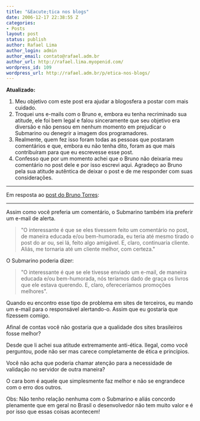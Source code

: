 ```yaml
---
title: "&Eacute;tica nos blogs"
date: 2006-12-17 22:38:55 Z
categories:
- Posts
layout: post
status: publish
author: Rafael Lima
author_login: admin
author_email: contato@rafael.adm.br
author_url: http://rafael.lima.myopenid.com/
wordpress_id: 109
wordpress_url: http://rafael.adm.br/p/etica-nos-blogs/
---
```


<strong>Atualizado:</strong>
1. Meu objetivo com este post era ajudar a blogosfera a postar com mais cuidado.
2. Troquei uns e-mails com o Bruno e, embora eu tenha recriminado sua atitude, ele foi bem legal e falou sinceramente que seu objetivo era divers&atilde;o e n&atilde;o pensou em nenhum momento em prejudicar o Submarino ou denegrir a imagem dos programadores.
3. Realmente, quem fez isso foram todas as pessoas que postaram coment&aacute;rios e que, embora eu n&atilde;o tenha dito, foram as que mais contribu&iacute;ram para que eu escrevesse esse post.
4. Confesso que por um momento achei que o Bruno n&atilde;o deixaria meu coment&aacute;rio no post dele e por isso escrevi aqui. Agrade&ccedil;o ao Bruno pela sua atitude aut&ecirc;ntica de deixar o post e de me responder com suas considera&ccedil;&otilde;es.


***

Em resposta ao <a href="http://brunotorres.net/eu-respeitaria-mais-se-fizessem-um-comentario">post do Bruno Torres</a>:

***

Assim como voc&ecirc; preferia um coment&aacute;rio, o Submarino tamb&eacute;m iria preferir um e-mail de alerta.

<blockquote>"O interessante &eacute; que se eles tivessem feito um coment&aacute;rio no post, de maneira educada e/ou bem-humorada, eu teria at&eacute; mesmo tirado o post do ar ou, sei l&aacute;, feito algo amig&aacute;vel. E, claro, continuaria cliente. Ali&aacute;s, me tornaria at&eacute; um cliente melhor, com certeza."</blockquote>


O Submarino poderia dizer:

<blockquote>"O interessante &eacute; que se ele tivesse enviado um e-mail, de maneira educada e/ou bem-humorada, n&oacute;s ter&iacute;amos dado de gra&ccedil;a os livros que ele estava querendo. E, claro, oferecer&iacute;amos promo&ccedil;&otilde;es melhores".</blockquote>

Quando eu encontro esse tipo de problema em sites de terceiros, eu mando um e-mail para o respons&aacute;vel alertando-o. Assim que eu gostaria que fizessem comigo.

Afinal de contas voc&ecirc; n&atilde;o gostaria que a qualidade dos sites brasileiros fosse melhor?

Desde que li achei sua atitude extremamente anti-&eacute;tica. Ilegal, como voc&ecirc; perguntou, pode n&atilde;o ser mas carece completamente de &eacute;tica e princ&iacute;pios.

Voc&ecirc; n&atilde;o acha que poderia chamar aten&ccedil;&atilde;o para a necessidade de valida&ccedil;&atilde;o no servidor de outra maneira?

O cara bom &eacute; aquele que simplesmente faz melhor e n&atilde;o se engrandece com o erro dos outros.

Obs: N&atilde;o tenho rela&ccedil;&atilde;o nenhuma com o Submarino e ali&aacute;s concordo plenamente que em geral no Brasil o desenvolvedor n&atilde;o tem muito valor e &eacute; por isso que essas coisas acontecem!
